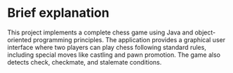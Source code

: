 # Brief explanation 

This project implements a complete chess game using Java and object-oriented programming principles.
The application provides a graphical user interface where two players can play chess following standard rules,
including special moves like castling and pawn promotion. The game also detects check, checkmate, and stalemate conditions.
